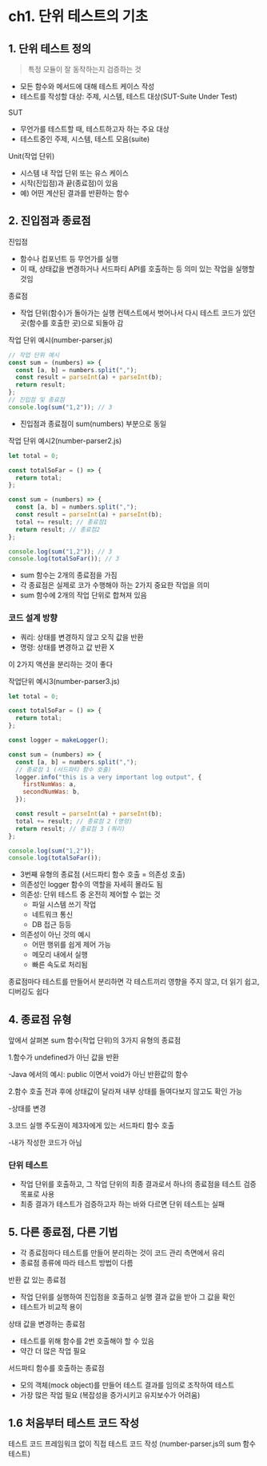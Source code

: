 # ch1. 단위 테스트의 기초

## 1. 단위 테스트 정의

> 특정 모듈이 잘 동작하는지 검증하는 것

- 모든 함수와 메서드에 대해 테스트 케이스 작성
- 테스트를 작성할 대상: 주제, 시스템, 테스트 대상(SUT-Suite Under Test)

SUT

- 무언가를 테스트할 때, 테스트하고자 하는 주요 대상
- 테스트중인 주제, 시스템, 테스트 모음(suite)

Unit(작업 단위)

- 시스템 내 작업 단위 또는 유스 케이스
- 시작(진입점)과 끝(종료점)이 있음
- 예) 어떤 계산된 결과를 반환하는 함수

## 2. 진입점과 종료점

진입점

- 함수나 컴포넌트 등 무언가를 실행
- 이 때, 상태값을 변경하거나 서드파티 API를 호출하는 등 의미 있는 작업을 실행할 것임

종료점

- 작업 단위(함수)가 돌아가는 실행 컨텍스트에서 벗어나서 다시 테스트 코드가 있던 곳(함수를 호출한 곳)으로 되돌아 감

작업 단위 예시(number-parser.js)

```js
// 작업 단위 예시
const sum = (numbers) => {
  const [a, b] = numbers.split(",");
  const result = parseInt(a) + parseInt(b);
  return result;
};
// 진입점 및 종료점
console.log(sum("1,2")); // 3
```

- 진입점과 종료점이 sum(numbers) 부분으로 동일

작업 단위 예시2(number-parser2.js)

```js
let total = 0;

const totalSoFar = () => {
  return total;
};

const sum = (numbers) => {
  const [a, b] = numbers.split(",");
  const result = parseInt(a) + parseInt(b);
  total += result; // 종료점1
  return result; // 종료점2
};

console.log(sum("1,2")); // 3
console.log(totalSoFar()); // 3
```

- sum 함수는 2개의 종료점을 가짐
- 각 종료점은 실제로 코가 수행해야 하는 2가지 중요한 작업을 의미
- sum 함수에 2개의 작업 단위로 합쳐져 있음

### 코드 설계 방향

- 쿼리: 상태를 변경하지 않고 오직 값을 반환
- 명령: 상태를 변경하고 값 반환 X

이 2가지 액션을 분리하는 것이 좋다

작업단위 예시3(number-parser3.js)

```js
let total = 0;

const totalSoFar = () => {
  return total;
};

const logger = makeLogger();

const sum = (numbers) => {
  const [a, b] = numbers.split(",");
  // 종료점 1 (서드파티 함수 호출)
  logger.info("this is a very important log output", {
    firstNumWas: a,
    secondNumWas: b,
  });

  const result = parseInt(a) + parseInt(b);
  total += result; // 종료점 2 (명령)
  return result; // 종료점 3 (쿼리)
};

console.log(sum("1,2"));
console.log(totalSoFar());
```

- 3번째 유형의 종료점 (서드파티 함수 호출 = 의존성 호출)
- 의존성인 logger 함수의 역할을 자세히 몰라도 됨
- 의존성: 단위 테스트 중 온전히 제어할 수 없는 것
  - 파일 시스템 쓰기 작업
  - 네트워크 통신
  - DB 접근 등등
- 의존성이 아닌 것의 예시
  - 어떤 행위를 쉽게 제어 가능
  - 메모리 내에서 실행
  - 빠른 속도로 처리됨

종료점마다 테스트를 만들어서 분리하면 각 테스트끼리 영향을 주지 않고, 더 읽기 쉽고, 디버깅도 쉽다

## 4. 종료점 유형

앞에서 살펴본 sum 함수(작업 단위)의 3가지 유형의 종료점

1.함수가 undefined가 아닌 값을 반환

-Java 에서의 예시: public 이면서 void가 아닌 반환값의 함수

2.함수 호출 전과 후에 상태값이 달라져 내부 상태를 들여다보지 않고도 확인 가능

-상태를 변경

3.코드 실행 주도권이 제3자에게 있는 서드파티 함수 호출

-내가 작성한 코드가 아님

### 단위 테스트
- 작업 단위를 호출하고, 그 작업 단위의 최종 결과로서 하나의 종료점을 테스트 검증 목표로 사용
- 최종 결과가 테스트가 검증하고자 하는 바와 다르면 단위 테스트는 실패

## 5. 다른 종료점, 다른 기법
- 각 종료점마다 테스트를 만들어 분리하는 것이 코드 관리 측면에서 유리
- 종료점 종류에 따라 테스트 방법이 다름

반환 값 있는 종료점
- 작업 단위를 실행하여 진입점을 호출하고 실행 결과 값을 받아 그 값을 확인
- 테스트가 비교적 용이

상태 값을 변경하는 종료점
- 테스트를 위해 함수를 2번 호출해야 할 수 있음
- 약간 더 많은 작업 필요

서드파티 함수를 호출하는 종료점
- 모의 객체(mock object)를 만들어 테스트 결과를 임의로 조작하여 테스트
- 가장 많은 작업 필요 (복잡성을 증가시키고 유지보수가 어려움)

## 1.6 처음부터 테스트 코드 작성
테스트 코드 프레임워크 없이 직접 테스트 코드 작성 (number-parser.js의 sum 함수 테스트)
